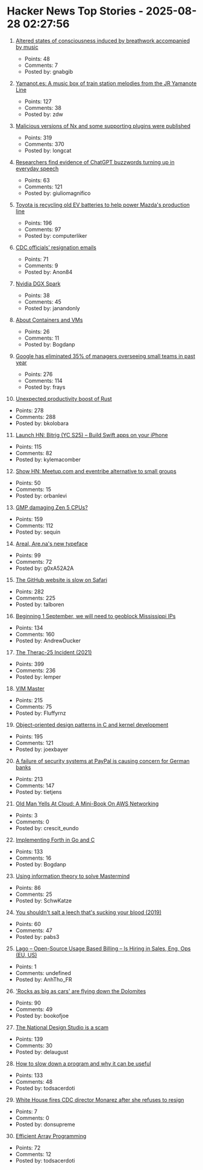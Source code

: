 # Hacker News Top Stories - 2025-08-28 02:27:56

1. [Altered states of consciousness induced by breathwork accompanied by music](https://journals.plos.org/plosone/article?id=10.1371/journal.pone.0329411)
   - Points: 48
   - Comments: 7
   - Posted by: gnabgib

2. [Yamanot.es: A music box of train station melodies from the JR Yamanote Line](https://yamanot.es/)
   - Points: 127
   - Comments: 38
   - Posted by: zdw

3. [Malicious versions of Nx and some supporting plugins were published](https://github.com/nrwl/nx/security/advisories/GHSA-cxm3-wv7p-598c)
   - Points: 319
   - Comments: 370
   - Posted by: longcat

4. [Researchers find evidence of ChatGPT buzzwords turning up in everyday speech](https://news.fsu.edu/news/education-society/2025/08/26/on-screen-and-now-irl-fsu-researchers-find-evidence-suggesting-chatgpt-influences-how-we-speak/)
   - Points: 63
   - Comments: 121
   - Posted by: giuliomagnifico

5. [Toyota is recycling old EV batteries to help power Mazda's production line](https://www.thedrive.com/news/toyota-is-recycling-old-ev-batteries-to-help-power-mazdas-production-line)
   - Points: 196
   - Comments: 97
   - Posted by: computerliker

6. [CDC officials’ resignation emails](https://insidemedicine.substack.com/p/breaking-news-read-three-top-cdc)
   - Points: 71
   - Comments: 9
   - Posted by: Anon84

7. [Nvidia DGX Spark](https://www.nvidia.com/en-us/products/workstations/dgx-spark/)
   - Points: 38
   - Comments: 45
   - Posted by: janandonly

8. [About Containers and VMs](https://linuxcontainers.org/incus/docs/main/explanation/containers_and_vms/)
   - Points: 26
   - Comments: 11
   - Posted by: Bogdanp

9. [Google has eliminated 35% of managers overseeing small teams in past year](https://www.cnbc.com/2025/08/27/google-executive-says-company-has-cut-a-third-of-its-managers.html)
   - Points: 276
   - Comments: 114
   - Posted by: frays

10. [Unexpected productivity boost of Rust](https://lubeno.dev/blog/rusts-productivity-curve)
   - Points: 278
   - Comments: 288
   - Posted by: bkolobara

11. [Launch HN: Bitrig (YC S25) – Build Swift apps on your iPhone](undefined)
   - Points: 115
   - Comments: 82
   - Posted by: kylemacomber

12. [Show HN: Meetup.com and eventribe alternative to small groups](https://github.com/polaroi8d/cactoide)
   - Points: 50
   - Comments: 15
   - Posted by: orbanlevi

13. [GMP damaging Zen 5 CPUs?](https://gmplib.org/gmp-zen5)
   - Points: 159
   - Comments: 112
   - Posted by: sequin

14. [Areal, Are.na's new typeface](https://www.are.na/editorial/introducing-areal-are-nas-new-typeface)
   - Points: 99
   - Comments: 72
   - Posted by: g0xA52A2A

15. [The GitHub website is slow on Safari](https://github.com/orgs/community/discussions/170758)
   - Points: 282
   - Comments: 225
   - Posted by: talboren

16. [Beginning 1 September, we will need to geoblock Mississippi IPs](https://dw-news.dreamwidth.org/44429.html)
   - Points: 134
   - Comments: 160
   - Posted by: AndrewDucker

17. [The Therac-25 Incident (2021)](https://thedailywtf.com/articles/the-therac-25-incident)
   - Points: 399
   - Comments: 236
   - Posted by: lemper

18. [VIM Master](https://github.com/renzorlive/vimmaster)
   - Points: 215
   - Comments: 75
   - Posted by: Fluffyrnz

19. [Object-oriented design patterns in C and kernel development](https://oshub.org/projects/retros-32/posts/object-oriented-design-patterns-in-osdev)
   - Points: 195
   - Comments: 121
   - Posted by: joexbayer

20. [A failure of security systems at PayPal is causing concern for German banks](https://www.nordbayern.de/news-in-english/paypal-security-systems-down-german-banks-block-payments-in-the-billions-1.14811187)
   - Points: 213
   - Comments: 147
   - Posted by: tietjens

21. [Old Man Yells At Cloud: A Mini-Book On AWS Networking](https://www.ducktyped.org/p/a-mini-book-on-aws-networking-introduction)
   - Points: 3
   - Comments: 0
   - Posted by: crescit_eundo

22. [Implementing Forth in Go and C](https://eli.thegreenplace.net/2025/implementing-forth-in-go-and-c/)
   - Points: 133
   - Comments: 16
   - Posted by: Bogdanp

23. [Using information theory to solve Mastermind](https://www.goranssongaspar.com/mastermind)
   - Points: 86
   - Comments: 25
   - Posted by: SchwKatze

24. [You shouldn't salt a leech that's sucking your blood (2019)](https://www.cbc.ca/news/science/bloodsuckers-1.5361074)
   - Points: 60
   - Comments: 47
   - Posted by: pabs3

25. [Lago – Open-Source Usage Based Billing – Is Hiring in Sales, Eng, Ops (EU, US)](https://www.ycombinator.com/companies/lago/jobs)
   - Points: 1
   - Comments: undefined
   - Posted by: AnhTho_FR

26. ['Rocks as big as cars' are flying down the Dolomites](https://www.bbc.com/future/article/20250819-why-italys-beloved-ancient-monolith-is-falling)
   - Points: 90
   - Comments: 49
   - Posted by: bookofjoe

27. [The National Design Studio is a scam](https://www.chrbutler.com/the-national-design-studio-is-a-scam)
   - Points: 139
   - Comments: 30
   - Posted by: delaugust

28. [How to slow down a program and why it can be useful](https://stefan-marr.de/2025/08/how-to-slow-down-a-program/)
   - Points: 133
   - Comments: 48
   - Posted by: todsacerdoti

29. [White House fires CDC director Monarez after she refuses to resign](https://www.cnbc.com/2025/08/27/cdc-director-susan-monarez-.html)
   - Points: 7
   - Comments: 0
   - Posted by: donsupreme

30. [Efficient Array Programming](https://github.com/razetime/efficient-array-programming)
   - Points: 72
   - Comments: 12
   - Posted by: todsacerdoti

